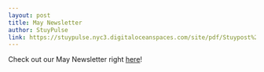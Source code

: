```yaml
---
layout: post
title: May Newsletter
author: StuyPulse
link: https://stuypulse.nyc3.digitaloceanspaces.com/site/pdf/Stuypost%20May%202022.pdf
---
```


Check out our May Newsletter right [here](https://stuypulse.nyc3.digitaloceanspaces.com/site/pdf/Stuypost%20May%202022.pdf)!
